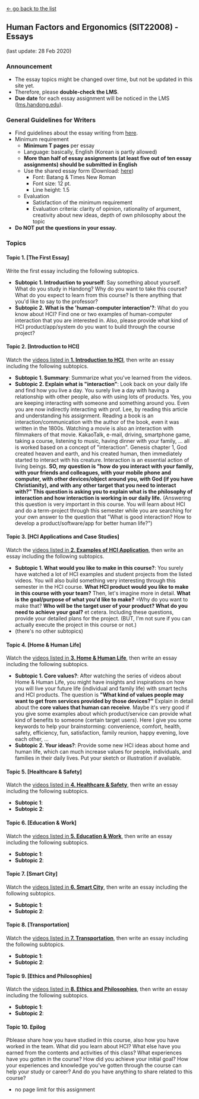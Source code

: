 [← go back to the list](HFE00.md)

## Human Factors and Ergonomics (SIT22008) - Essays
(last update: 28 Feb 2020)

### Announcement
- The essay topics might be changed over time, but not be updated in this site yet.
- Therefore, please **double-check the LMS**.
- **Due date** for each essay assignment will be noticed in the LMS ([lms.handong.edu](https://lms.handong.edu)).

### General Guidelines for Writers
- Find guidelines about the essay writing from [here](HFE00.md#philosophy-about-essay-writing).
- Minimum requirement
	- **Minimum T  pages** per essay
	- Language: basically, English (Korean is partly allowed)
	- **More than half of essay assignments (at least five out of ten essay assignments) should be submitted in English**
	- Use the shared essay form (Download: [here](https://goo.gl/Lh7d4a))
		- Font: Batang & Times New Roman
		- Font size: 12 pt.
		- Line height: 1.5
	- Evaluation
		- Satisfaction of the minimum requirement
		- Evaluation criteria: clarity of opinion, rationality of argument, creativity about new ideas, depth of own philosophy about the topic
- **Do NOT put the questions in your essay.**

### Topics

#### Topic 1. [The First Essay]
Write the first essay including the following subtopics.
- **Subtopic 1. Introduction to yourself**: Say something about yourself. What do you study in Handong? Why do you want to take this course? What do you expect to learn from this course? Is there anything that you'd like to say to the professor?
- **Subtopic 2. What is the 'human-computer interaction'?**: What do you know about HCI? Find one or two examples of human-computer interaction that you are interested in. Also, please provide what kind of HCI product/app/system do you want to build through the course project?

#### Topic 2. [Introduction to HCI]
Watch the [videos listed in **1. Introduction to HCI**](HCI01.md), then write an essay including the following subtopics.
- **Subtopic 1. Summary**: Summarize what you've learned from the videos.
- **Subtopic 2. Explain what is "interaction"**: Look back on your daily life and find how you live a day. You surely live a day with having a relationship with other people, also with using lots of products. Yes, you are keeping interacting with someone and something around you. Even you are now indirectly interacting with prof. Lee, by reading this article and understanding his assignment. Reading a book is an interaction/communication with the author of the book, even it was written in the 1800s. Watching a movie is also an interaction with filmmakers of that movie. KakaoTalk, e-mail, driving, smartphone game, taking a course, listening to music, having dinner with your family, ... all is worked based on a concept of "interaction". Genesis chapter 1, God created heaven and earth, and his created human, then immediately started to interact with his creature. Interaction is an essential action of living beings. **SO, my question is "how do you interact with your family, with your friends and colleagues, with your mobile phone and computer, with other devices/object around you, with God (if you have Christianity), and with any other target that you need to interact with?" This question is asking you to explain what is the philosophy of interaction and how interaction is working in our daily life.** (Answering this question is very important in this course. You will learn about HCI and do a term-project through this semester while you are searching for your own answer to the question that "What is good interaction? How to develop a product/software/app for better human life?")

#### Topic 3. [HCI Applications and Case Studies]
Watch the [videos listed in **2. Examples of HCI Application**](HCI02.md), then write an essay including the following subtopics.
- **Subtopic 1. What would you like to make in this course?**: You surely have watched a lot of HCI examples and student projects from the listed videos. You will also build something very interesting through this semester in the HCI course. **What HCI product would you like to make in this course with your team?** Then, let's imagine more in detail. **What is the goal/purpose of what you'd like to make?** =Why do you want to make that? **Who will be the target user of your product? What do you need to achieve your goal?** et cetera. Including these questions, provide your detailed plans for the project. (BUT, I'm not sure if you can actually execute the project in this course or not.)
- (there's no other subtopics)

#### Topic 4. [Home & Human Life]
Watch the [videos listed in **3. Home & Human Life**](HFE03.md), then write an essay including the following subtopics.
- **Subtopic 1. Core values?**: After watching the series of videos about Home & Human Life, you might have insights and inspirations on how you will live your future life (individual and family life) with smart techs and HCI products. The question is **"What kind of values people may want to get from services provided by those devices?"** Explain in detail about the **core values that human can receive**. Maybe it's very good if you give some examples about which product/service can provide what kind of benefits to someone (certain target users). Here I give you some keywords to help your brainstorming: convenience, comfort, health, safety, efficiency, fun, satisfaction, family reunion, happy evening, love each other, ...
- **Subtopic 2. Your ideas?**: Provide some new HCI ideas about home and human life, which can much increase values for people, individuals, and families in their daily lives. Put your sketch or illustration if available.

#### Topic 5. [Healthcare & Safety]
Watch the [videos listed in **4. Healthcare & Safety**](HFE04.md), then write an essay including the following subtopics.
- **Subtopic 1**: 
- **Subtopic 2**: 

#### Topic 6. [Education & Work]
Watch the [videos listed in **5. Education & Work**](HFE05.md), then write an essay including the following subtopics.
- **Subtopic 1**: 
- **Subtopic 2**: 

#### Topic 7. [Smart City]
Watch the [videos listed in **6. Smart City**](HFE06.md), then write an essay including the following subtopics.
- **Subtopic 1**: 
- **Subtopic 2**: 

#### Topic 8. [Transportation]
Watch the [videos listed in **7. Transportation**](HFE07.md), then write an essay including the following subtopics.
- **Subtopic 1**: 
- **Subtopic 2**: 

#### Topic 9. [Ethics and Philosophies]
Watch the [videos listed in **8. Ethics and Philosophies**](HFE08.md), then write an essay including the following subtopics.
- **Subtopic 1**: 
- **Subtopic 2**: 

#### Topic 10. Epilog
Pblease share how you have studied in this course, also how you have worked in the team. What did you learn about HCI? What else have you earned from the contents and activities of this class? What experiences have you gotten in the course? How did you achieve your initial goal? How your experiences and knowledge you've gotten through the course can help your study or career? And do you have anything to share related to this course?
- no page limit for this assignment
